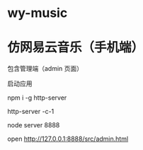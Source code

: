 # wy-music

# 仿网易云音乐（手机端）
包含管理端（admin 页面）

启动应用

npm i -g http-server

http-server -c-1

node server 8888

open http://127.0.0.1:8888/src/admin.html